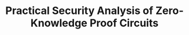 ---
layout: post
title:  "Practical Security Analysis of Zero-Knowledge Proof Circuits"
image: /images/ZKAP.png
categories: publication
website: https://www.usenix.org/conference/usenixsecurity24/presentation/wen
bib: /bibtexs/ZKAP.bib
pdf: /pdfs/24_USENIXSEC_ZKAP.pdf
code: https://github.com/whbjzzwjxq/ZKAP
venue: "USENIX Security'24"
authors: "<b>Hongbo Wen</b>, Jon Stephens, Yanju Chen, Kostas Ferles, Shankara Pailoor, Kyle Charbonnet, Isil Dillig, Yu Feng"
---